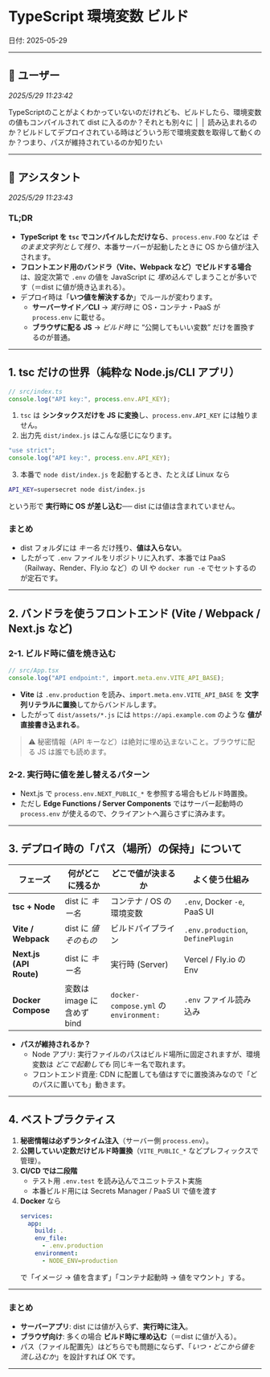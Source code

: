 # TypeScript 環境変数 ビルド

日付: 2025-05-29

---

## 👤 ユーザー
*2025/5/29 11:23:42*

TypeScriptのことがよくわかっていないのだけれども、ビルドしたら、環境変数の値もコンパイルされて dist に入るのか？それとも別々に  │
│   読み込まれるのか？ビルドしてデプロイされている時はどういう形で環境変数を取得して動くのか？つまり、パスが維持されているのか知りたい

---

## 🤖 アシスタント
*2025/5/29 11:23:43*

### TL;DR  
- **TypeScript を `tsc` でコンパイルしただけなら**、`process.env.FOO` などは *そのまま文字列として残り*、本番サーバーが起動したときに OS から値が注入されます。  
- **フロントエンド用のバンドラ（Vite、Webpack など）でビルドする場合**は、設定次第で `.env` の値を JavaScript に *埋め込んで* しまうことが多いです（＝dist に値が焼き込まれる）。  
- デプロイ時は「**いつ値を解決するか**」でルールが変わります。  
  - **サーバーサイド／CLI** → *実行時* に OS・コンテナ・PaaS が `process.env` に載せる。  
  - **ブラウザに配る JS** → *ビルド時* に “公開してもいい変数” だけを置換するのが普通。  

---

## 1. tsc だけの世界（純粋な Node.js/CLI アプリ）

```ts
// src/index.ts
console.log("API key:", process.env.API_KEY);
```

1. `tsc` は **シンタックスだけを JS に変換**し、`process.env.API_KEY` には触りません。  
2. 出力先 `dist/index.js` はこんな感じになります。

```js
"use strict";
console.log("API key:", process.env.API_KEY);
```

3. 本番で `node dist/index.js` を起動するとき、たとえば Linux なら  

```bash
API_KEY=supersecret node dist/index.js
```  

   という形で **実行時に OS が差し込む**── dist には値は含まれていません。

### まとめ  
- dist フォルダには *キー名* だけ残り、**値は入らない**。  
- したがって `.env` ファイルをリポジトリに入れず、本番では PaaS（Railway、Render、Fly.io など）の UI や `docker run -e` でセットするのが定石です。

---

## 2. バンドラを使うフロントエンド (Vite / Webpack / Next.js など)

### 2-1. ビルド時に値を焼き込む

```ts
// src/App.tsx
console.log("API endpoint:", import.meta.env.VITE_API_BASE);
```

- **Vite** は `.env.production` を読み、`import.meta.env.VITE_API_BASE` を **文字列リテラルに置換**してからバンドルします。  
- したがって `dist/assets/*.js` には `https://api.example.com` のような **値が直接書き込まれる**。

> ⚠️ 秘密情報（API キーなど）は絶対に埋め込まないこと。ブラウザに配る JS は誰でも読めます。

### 2-2. 実行時に値を差し替えるパターン

- Next.js で `process.env.NEXT_PUBLIC_*` を参照する場合もビルド時置換。  
- ただし **Edge Functions / Server Components** ではサーバー起動時の `process.env` が使えるので、クライアントへ漏らさずに済みます。

---

## 3. デプロイ時の「パス（場所）の保持」について

| フェーズ          | 何がどこに残るか | どこで値が決まるか | よく使う仕組み |
|------------------|-----------------|--------------------|----------------|
| **tsc + Node**   | dist に *キー名* | コンテナ / OS の環境変数 | `.env`, Docker `-e`, PaaS UI |
| **Vite / Webpack** | dist に *値そのもの* | ビルドパイプライン          | `.env.production`, `DefinePlugin` |
| **Next.js (API Route)** | dist に *キー名* | 実行時 (Server)     | Vercel / Fly.io の Env |
| **Docker Compose** | 変数は image に含めず bind | `docker-compose.yml` の `environment:` | `.env` ファイル読み込み |

- **パスが維持されるか？**  
  - Node アプリ: 実行ファイルのパスはビルド場所に固定されますが、環境変数は *どこで起動しても* 同じキー名で取れます。  
  - フロントエンド資産: CDN に配置しても値はすでに置換済みなので「どのパスに置いても」動きます。

---

## 4. ベストプラクティス

1. **秘密情報は必ずランタイム注入**（サーバー側 `process.env`）。  
2. **公開していい定数だけビルド時置換**（`VITE_PUBLIC_*` などプレフィックスで管理）。  
3. **CI/CD では二段階**  
   - テスト用 `.env.test` を読み込んでユニットテスト実施  
   - 本番ビルド用には Secrets Manager / PaaS UI で値を渡す  
4. **Docker** なら  
   ```yaml
   services:
     app:
       build: .
       env_file:
         - .env.production
       environment:
         - NODE_ENV=production
   ```  
   で「イメージ → 値を含まず」「コンテナ起動時 → 値をマウント」する。

---

### まとめ

- **サーバーアプリ**: dist には値が入らず、**実行時に注入**。  
- **ブラウザ向け**: 多くの場合 **ビルド時に埋め込む**（＝dist に値が入る）。  
- パス（ファイル配置先）はどちらでも問題にならず、「*いつ・どこから値を流し込むか*」を設計すれば OK です。

---
